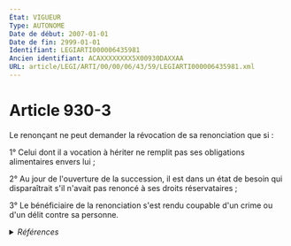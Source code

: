 ```yaml
---
État: VIGUEUR
Type: AUTONOME
Date de début: 2007-01-01
Date de fin: 2999-01-01
Identifiant: LEGIARTI000006435981
Ancien identifiant: ACAXXXXXXXX5X00930DAXXAA
URL: article/LEGI/ARTI/00/00/06/43/59/LEGIARTI000006435981.xml
---
```


<h1>Article 930-3</h1>

Le renonçant ne peut demander la révocation de sa renonciation que si :<br />

1° Celui dont il a vocation à hériter ne remplit pas ses obligations
alimentaires envers lui ;<br />

2° Au jour de l'ouverture de la succession, il est dans un état de besoin qui
disparaîtrait s'il n'avait pas renoncé à ses droits réservataires ;<br />

3° Le bénéficiaire de la renonciation s'est rendu coupable d'un crime ou d'un
délit contre sa personne.


<details>
  <summary><em>Références</em></summary>

  <h2>Articles faisant référence à l'article</h2>
  
  <ul>
    <li>
      <a href="https://legal.tricoteuses.fr//redirection/LEGIARTI000006435993?vers=git&vers=legifrance">Code civil - article 930-4 AUTONOME VIGUEUR, en vigueur depuis le 2007-01-01</a> CITATION source
    </li>
    <li>
      <a href="https://legal.tricoteuses.fr//redirection/LEGIARTI000006284848?vers=git&vers=legifrance">LOI n° 2006-728 du 23 juin 2006 portant réforme des successions et des libéralités - article 14 ENTIEREMENT_MODIF</a> CREATION cible
    </li>
  </ul>
  
  <h2>Références faites par l'article</h2>
  
  <ul>
    <li>
      CODIFICATION source Loi 1803-05-03
    </li>
    <li>
      2006-06-23 CREATION source <a href="https://legal.tricoteuses.fr//redirection/LEGIARTI000006284848?vers=git&vers=legifrance">LOI n° 2006-728 du 23 juin 2006 portant réforme des successions et des libéralités - article 14 ENTIEREMENT_MODIF</a>
    </li>
    <li>
      2999-01-01 CITATION cible <a href="https://legal.tricoteuses.fr//redirection/LEGIARTI000006435993?vers=git&vers=legifrance">Code civil - article 930-4 AUTONOME VIGUEUR, en vigueur depuis le 2007-01-01</a>
    </li>
  </ul>
</details>
